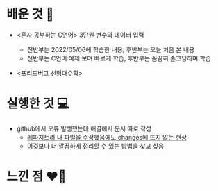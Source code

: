 # 배운 것 📝
- <혼자 공부하는 C언어> 3단원 변수와 데이터 입력
    - 전반부는 2022/05/06에 학습한 내용, 후반부는 오늘 처음 본 내용
    - 전반부는 C언어 예제 보며 빠르게 학습, 후반부는 꼼꼼히 손코딩하며 학습

- <프리드버그 선형대수학> 

# 실행한 것 💻
- github에서 오류 발생했는데 해결해서 문서 따로 작성
    - [레파지토리 내 파일을 수정했음에도 changes에 뜨지 않는 현상](https://github.com/haeonlee/haeonpedia/blob/master/github/레파지토리%20내%20파일을%20수정했음에도%20changes에%20뜨지%20않는%20현상.md)
    - 이것보다 더 깔끔하게 정리할 수 있는 방법을 찾고 싶음

# 느낀 점 ❤️‍🔥
